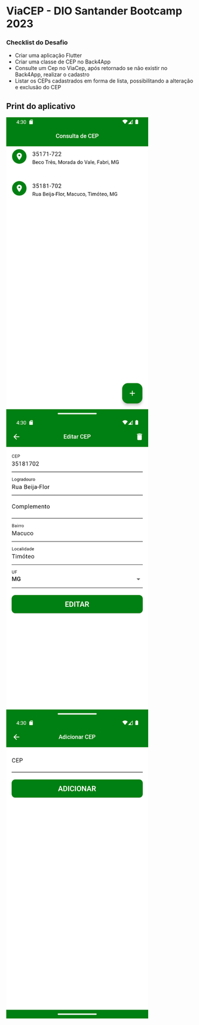 # ViaCEP - DIO Santander Bootcamp 2023

### Checklist do Desafio
- Criar uma aplicação Flutter​
- Criar uma classe de CEP no Back4App​
- Consulte um Cep no ViaCep, após retornado se não existir no Back4App, realizar o cadastro​
- Listar os CEPs cadastrados em forma de lista, possibilitando a alteração e exclusão do CEP​

## Print do aplicativo

<img src="https://raw.githubusercontent.com/nathanael540/dio-santander-viacep-flutter/main/print-1.png" width="380" align="left"><img src="https://raw.githubusercontent.com/nathanael540/dio-santander-viacep-flutter/main/print-2.png" width="380" align="left">
<img src="https://raw.githubusercontent.com/nathanael540/dio-santander-viacep-flutter/main/print-3.png" width="380" align="left">

